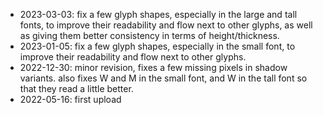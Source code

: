 - 2023-03-03: fix a few glyph shapes, especially in the large and tall fonts, to improve their readability and flow next to other glyphs, as well as giving them better consistency in terms of height/thickness.
- 2023-01-05: fix a few glyph shapes, especially in the small font, to improve their readability and flow next to other glyphs.
- 2022-12-30: minor revision, fixes a few missing pixels in shadow variants. also fixes W and M in the small font, and W in the tall font so that they read a little better.
- 2022-05-16: first upload